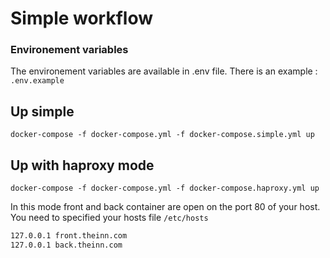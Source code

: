 # Simple workflow

### Environement variables

The environement variables are available in .env file.
There is an example : ```.env.example```

## Up simple
```
docker-compose -f docker-compose.yml -f docker-compose.simple.yml up
```

## Up with haproxy mode
```
docker-compose -f docker-compose.yml -f docker-compose.haproxy.yml up
```

In this mode front and back container are open on the port 80 of your host.
You need to specified your hosts file ```/etc/hosts```
```bash
127.0.0.1 front.theinn.com
127.0.0.1 back.theinn.com
```